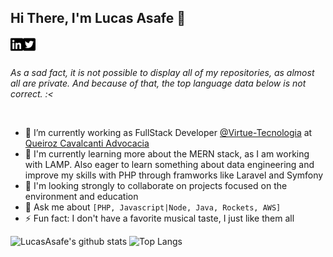 ## Hi There, I'm Lucas Asafe 👋

<a href="https://www.linkedin.com/in/lucasasafe/">
  <img align="left" alt="Lucas Asafe | Linkedin" width="20px" src="https://raw.githubusercontent.com/lucasasafe/lucasasafe/master/icons/linkedin-brands.svg" />
</a>
<a href="https://twitter.com/Lucas_Asafe1">
  <img align="left" alt="Lucas Asafe | Twitter" width="20px" src="https://raw.githubusercontent.com/lucasasafe/lucasasafe/master/icons/twitter-square-brands.svg" />
</a>

<br />
<br>

<i>As a sad fact, it is not possible to display all of my repositories, as almost all are private. And because of that, the top language data below is not correct. :< </i>

<br />

- 🔭 I’m currently working as FullStack Developer [@Virtue-Tecnologia](https://github.com/virtuetecnologia) at [Queiroz Cavalcanti Advocacia](https://github.com/Queiroz-Cavalcanti-Advocacia)
- 🌱 I'm currently learning more about the MERN stack, as I am working with LAMP. Also eager to learn something about data engineering and improve my skills with PHP through framworks like Laravel and Symfony
- 👯 I'm looking strongly to collaborate on projects focused on the environment and education
- 💬 Ask me about `[PHP, Javascript|Node, Java, Rockets, AWS]` 
- ⚡ Fun fact: I don't have a favorite musical taste, I just like them all

![LucasAsafe's github stats](https://github-readme-stats.vercel.app/api?username=LucasAsafe&count_private=true&show_icons=true&hide=contribs,issues) ![Top Langs](https://github-readme-stats.vercel.app/api/top-langs/?username=LucasAsafe&count_private=true&layout=compact)



